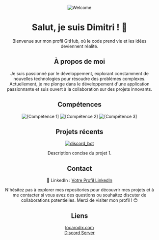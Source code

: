 <p align="center">
  <img src="https://img.shields.io/badge/Welcome%20to%20My%20GitHub%20Profile!-%F0%9F%8E%89-blueviolet" alt="Welcome">
</p>

<h1 align="center">Salut, je suis Dimitri ! 🚀</h1>

<p align="center">Bienvenue sur mon profil GitHub, où le code prend vie et les idées deviennent réalité.</p>

<h2 align="center">À propos de moi</h2>
<p align="center">Je suis passionné par le développement, explorant constamment de nouvelles technologies pour résoudre des problèmes complexes. Actuellement, je me plonge dans le développement d'une application passionnante et suis ouvert à la collaboration sur des projets innovants.</p>

<h2 align="center">Compétences</h2>

<p align="center">
  <img src="https://img.shields.io/badge/[Compétence%201]-%2343853D" alt="[Compétence 1]">
  <img src="https://img.shields.io/badge/[Compétence%202]-%232196F3" alt="[Compétence 2]">
  <img src="https://img.shields.io/badge/[Compétence%203]-%23E44D26" alt="[Compétence 3]">
  <!-- Ajoutez autant de badges que nécessaire -->
</p>

<h2 align="center">Projets récents</h2>

<p align="center">
  <a href="https://github.com/dimitrihamelin/Discord_Bot" target="_blank">
    <img src="https://img.shields.io/badge/[discord_bot]-%231877F2" alt="discord_bot">
  </a>
  <!-- Ajoutez d'autres liens vers vos projets récents -->
</p>

<p align="center">Description concise du projet 1.</p>

<h2 align="center">Contact</h2>

<p align="center">
  💼 LinkedIn : <a target="_blank" href="https://fr.linkedin.com/in/dimitri-hamelin">Votre Profil LinkedIn</a>
</p>

<p align="center">N'hésitez pas à explorer mes repositories pour découvrir mes projets et à me contacter si vous avez des questions ou souhaitez discuter de collaborations potentielles. Merci de visiter mon profil ! 😊</p>

<h2 align="center">Liens</h2>

<p align="center">
  <a href="https://locarodix.com" target="_blank">locarodix.com</a> <br>
  <a href="https://discord.gg/penncVytFW" target="_blank">Discord Server</a>
</p>
